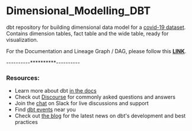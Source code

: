 # Dimensional_Modelling_DBT
dbt repository for building dimensional data model for a [covid-19 dataset](https://www.kaggle.com/hendratno/covid19-indonesia). Contains dimension tables, fact table and the wide table, ready for visualization.


For the Documentation and Lineage Graph / DAG, please follow this **[LINK](https://aniketmondal.github.io/Dimensional_Modelling_DBT/target/)**.

----------**********----------


### Resources:
- Learn more about dbt [in the docs](https://docs.getdbt.com/docs/introduction)
- Check out [Discourse](https://discourse.getdbt.com/) for commonly asked questions and answers
- Join the [chat](https://community.getdbt.com/) on Slack for live discussions and support
- Find [dbt events](https://events.getdbt.com) near you
- Check out [the blog](https://blog.getdbt.com/) for the latest news on dbt's development and best practices